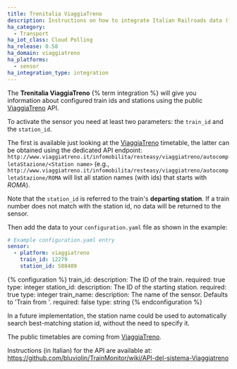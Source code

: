 ```yaml
---
title: Trenitalia ViaggiaTreno
description: Instructions on how to integrate Italian Railroads data (from ViaggiaTreno API) into Home Assistant.
ha_category:
  - Transport
ha_iot_class: Cloud Polling
ha_release: 0.58
ha_domain: viaggiatreno
ha_platforms:
  - sensor
ha_integration_type: integration
---
```


The **Trenitalia ViaggiaTreno** {% term integration %} will give you information about configured train ids and stations using the public [ViaggiaTreno](http://viaggiatreno.it) API.

To activate the sensor you need at least two parameters: the `train_id` and the `station_id`.

The first is available just looking at the [ViaggiaTreno](http://viaggiatreno.it/) timetable, the latter can be obtained using the dedicated API endpoint:
`http://www.viaggiatreno.it/infomobilita/resteasy/viaggiatreno/autocompletaStazione/<Station name>`
(e.g., `http://www.viaggiatreno.it/infomobilita/resteasy/viaggiatreno/autocompletaStazione/ROMA` will list all station names (with ids) that starts with *ROMA*).

<div class='note'>

Note that the `station_id` is referred to the train's **departing station**. If a train number does not match with the station id, no data will be returned to the sensor.

</div>

Then add the data to your `configuration.yaml` file as shown in the example:

```yaml
# Example configuration.yaml entry
sensor:
  - platform: viaggiatreno
    train_id: 12279
    station_id: S08409
```

{% configuration %}
train_id:
  description: The ID of the train.
  required: true
  type: integer
station_id:
  description: The ID of the starting station.
  required: true
  type: integer
train_name:
  description: The name of the sensor. Defaults to 'Train <train id> from <station id>'.
  required: false
  type: string
{% endconfiguration %}

<div class='note'>
In a future implementation, the station name could be used to automatically search best-matching station id, without the need to specify it.
</div>

The public timetables are coming from [ViaggiaTreno](http://viaggiatreno.it).

<div class='note'>

Instructions (in Italian) for the API are available at:
https://github.com/bluviolin/TrainMonitor/wiki/API-del-sistema-Viaggiatreno

</div>
